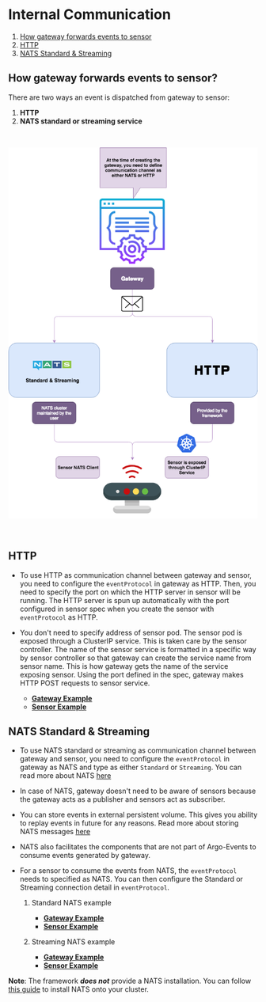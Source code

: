 # Internal Communication

1. [How gateway forwards events to sensor](#how-gateway-forwards-events-to-sensor)
2. [HTTP](#http)
3. [NATS Standard & Streaming](#nats-standard--streaming)

## How gateway forwards events to sensor?
There are two ways an event is dispatched from gateway to sensor:

  1. **HTTP**
  2. **NATS standard or streaming service**
  

<br/>

<p align="center">
  <img src="https://github.com/argoproj/argo-events/blob/update-docs/docs/assets/communication.png?raw=true" alt="Sensor"/>
</p>

<br/>

## HTTP
* To use HTTP as communication channel between gateway and sensor, you need to configure the `eventProtocol` in gateway as HTTP. Then, you need to specify
the port on which the HTTP server in sensor will be running. The HTTP server is spun up automatically with the port configured in sensor spec when
you create the sensor with `eventProtocol` as HTTP.

* You don't need to specify address of sensor pod. The sensor pod is exposed through a ClusterIP service. This is taken care by the sensor controller.
The name of the sensor service is formatted in a specific way by sensor controller so that gateway can create the service name from sensor name.
This is how gateway gets the name of the service exposing sensor. Using the port defined in the spec, gateway makes HTTP POST requests to sensor service.  

  * [**Gateway Example**](https://github.com/argoproj/argo-events/blob/master/examples/gateways/webhook-http.yaml)
  * [**Sensor Example**](https://github.com/argoproj/argo-events/blob/master/examples/sensors/webhook-http.yaml)

## NATS Standard & Streaming
* To use NATS standard or streaming as communication channel between gateway and sensor, you need to configure the `eventProtocol` in gateway as NATS and type as either `Standard` or `Streaming`.
You can read more about NATS [here](https://nats.io/documentation/)

* In case of NATS, gateway doesn't need to be aware of sensors because the gateway acts as a publisher and sensors act as subscriber. 

* You can store events in external persistent volume. This gives you ability to replay events in future for any reasons.
Read more about storing NATS messages [here](https://nats.io/blog/use-cases-for-persistent-logs-with-nats-streaming/)

*  NATS also facilitates the components that are not part of Argo-Events to consume events generated by gateway.

* For a sensor to consume the events from NATS, the `eventProtocol` needs to specified as NATS. You can then configure the Standard or Streaming connection detail in `eventProtocol`.

  1. Standard NATS example
      * [**Gateway Example**](https://github.com/argoproj/argo-events/blob/master/examples/gateways/webhook-nats-standard.yaml)
      * [**Sensor Example**](https://github.com/argoproj/argo-events/blob/master/examples/sensors/webhook-nats.yaml)
   
  2. Streaming NATS example
      * [**Gateway Example**](https://github.com/argoproj/argo-events/blob/master/examples/gateways/webhook-nats-streaming.yaml)
      * [**Sensor Example**](https://github.com/argoproj/argo-events/blob/master/examples/sensors/webhook-nats-streaming.yaml)
 
 **Note**: The framework **_does not_** provide a NATS installation. You can follow [this guide](https://github.com/nats-io/nats-streaming-operator) to install NATS onto your cluster.
